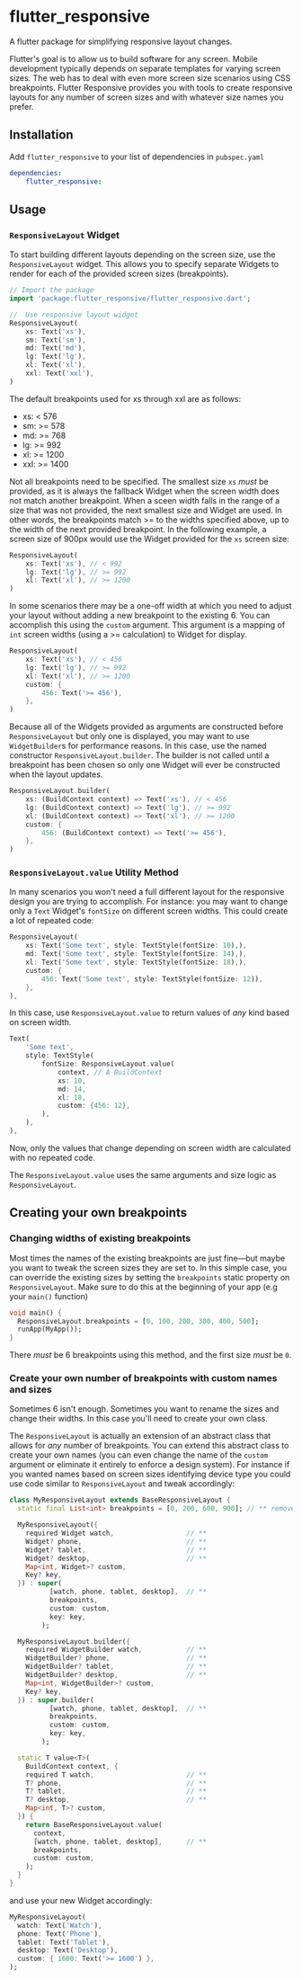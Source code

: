 # flutter_responsive

A flutter package for simplifying responsive layout changes.

Flutter's goal is to allow us to build software for any screen. Mobile
development typically depends on separate templates for varying screen sizes.
The web has to deal with even more screen size scenarios using CSS breakpoints.
Flutter Responsive provides you with tools to create responsive layouts
for any number of screen sizes and with whatever size names you prefer.

## Installation

Add `flutter_responsive` to your list of dependencies in `pubspec.yaml`

```yaml
dependencies:
    flutter_responsive:
```

## Usage

### `ResponsiveLayout` Widget

To start building different layouts depending on the screen size, use the
`ResponsiveLayout` widget. This allows you to specify separate Widgets to
render for each of the provided screen sizes (breakpoints).

```dart
// Import the package
import 'package:flutter_responsive/flutter_responsive.dart';

//  Use responsive layout widget
ResponsiveLayout(
    xs: Text('xs'),
    sm: Text('sm'),
    md: Text('md'),
    lg: Text('lg'),
    xl: Text('xl'),
    xxl: Text('xxl'),
)
```

The default breakpoints used for xs through xxl are as follows:

-   xs: < 576
-   sm: >= 578
-   md: >= 768
-   lg: >= 992
-   xl: >= 1200
-   xxl: >= 1400

Not all breakpoints need to be specified. The smallest size `xs` _must_ be provided, as
it is always the fallback Widget when the screen width does not match another breakpoint.
When a sceen width falls in the range of a size that was not provided, the next smallest
size and Widget are used. In other words, the breakpoints match >= to the widths specified
above, up to the width of the next provided breakpoint. In the following example, a screen size
of 900px would use the Widget provided for the `xs` screen size:

```dart
ResponsiveLayout(
    xs: Text('xs'), // < 992
    lg: Text('lg'), // >= 992
    xl: Text('xl'), // >= 1200
)
```

In some scenarios there may be a one-off width at which you need to adjust your layout without
adding a new breakpoint to the existing 6. You can accomplish this using the `custom` argument.
This argument is a mapping of `int` screen widths (using a >= calculation) to Widget for display.

```dart
ResponsiveLayout(
    xs: Text('xs'), // < 456
    lg: Text('lg'), // >= 992
    xl: Text('xl'), // >= 1200
    custom: {
        456: Text('>= 456'),
    },
)
```

Because all of the Widgets provided as arguments are constructed before `ResponsiveLayout` but only
one is displayed, you may want to use `WidgetBuilder`s for performance reasons. In this case,
use the named constructor `ResponsiveLayout.builder`. The builder is not called until a breakpoint
has been chosen so only one Widget will ever be constructed when the layout updates.

```dart
ResponsiveLayout.builder(
    xs: (BuildContext context) => Text('xs'), // < 456
    lg: (BuildContext context) => Text('lg'), // >= 992
    xl: (BuildContext context) => Text('xl'), // >= 1200
    custom: {
        456: (BuildContext context) => Text('>= 456'),
    },
)
```

### `ResponsiveLayout.value` Utility Method

In many scenarios you won't need a full different layout for the responsive design you are
trying to accomplish. For instance: you may want to change only a `Text` Widget's `fontSize` on
different screen widths. This could create a lot of repeated code:

```dart
ResponsiveLayout(
    xs: Text('Some text', style: TextStyle(fontSize: 10),),
    md: Text('Some text', style: TextStyle(fontSize: 14),),
    xl: Text('Some text', style: TextStyle(fontSize: 18),),
    custom: {
        456: Text('Some text', style: TextStyle(fontSize: 12)),
    },
),
```

In this case, use `ResponsiveLayout.value` to return values of _any_ kind based on screen width.

```dart
Text(
    'Some text',
    style: TextStyle(
        fontSize: ResponsiveLayout.value(
            context, // A BuildContext
            xs: 10,
            md: 14,
            xl: 18,
            custom: {456: 12},
        ),
    ),
),
```

Now, only the values that change depending on screen width are calculated with no repeated code.

The `ResponsiveLayout.value` uses the same arguments and size logic as `ResponsiveLayout`.

## Creating your own breakpoints

### Changing widths of existing breakpoints

Most times the names of the existing breakpoints are just fine—but maybe you want to tweak
the screen sizes they are set to. In this simple case, you can override the existing sizes
by setting the `breakpoints` static property on `ResponsiveLayout`. Make sure to do this at
the beginning of your app (e.g your `main()` function)

```dart
void main() {
  ResponsiveLayout.breakpoints = [0, 100, 200, 300, 400, 500];
  runApp(MyApp());
}
```

There _must_ be 6 breakpoints using this method, and the first size _must_ be `0`.

### Create your own number of breakpoints with custom names and sizes

Sometimes 6 isn't enough. Sometimes you want to rename the sizes and change their widths.
In this case you'll need to create your own class.

The `ResponsiveLayout` is actually an extension of an abstract class that allows for _any_
number of breakpoints. You can extend this abstract class to create your own names
(you can even change the name of the `custom` argument or eliminate it entirely to enforce a design system).
For instance if you wanted names based on screen sizes identifying device type you could use code similar
to `ResponsiveLayout` and tweak accordingly:

```dart
class MyResponsiveLayout extends BaseResponsiveLayout {
  static final List<int> breakpoints = [0, 200, 600, 900]; // ** removed ResponsiveLayout bp requirement checks

  MyResponsiveLayout({
    required Widget watch,                  // **
    Widget? phone,                          // **
    Widget? tablet,                         // **
    Widget? desktop,                        // **
    Map<int, Widget>? custom,
    Key? key,
  }) : super(
          [watch, phone, tablet, desktop],  // **
          breakpoints,
          custom: custom,
          key: key,
        );

  MyResponsiveLayout.builder({
    required WidgetBuilder watch,           // **
    WidgetBuilder? phone,                   // **
    WidgetBuilder? tablet,                  // **
    WidgetBuilder? desktop,                 // **
    Map<int, WidgetBuilder>? custom,
    Key? key,
  }) : super.builder(
          [watch, phone, tablet, desktop],  // **
          breakpoints,
          custom: custom,
          key: key,
        );

  static T value<T>(
    BuildContext context, {
    required T watch,                       // **
    T? phone,                               // **
    T? tablet,                              // **
    T? desktop,                             // **
    Map<int, T>? custom,
  }) {
    return BaseResponsiveLayout.value(
      context,
      [watch, phone, tablet, desktop],      // **
      breakpoints,
      custom: custom,
    );
  }
}
```

and use your new Widget accordingly:

```dart
MyResponsiveLayout(
  watch: Text('Watch'),
  phone: Text('Phone'),
  tablet: Text('Tablet'),
  desktop: Text('Desktop'),
  custom: { 1600: Text('>= 1600') },
);
```
